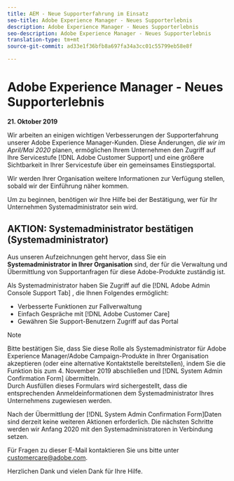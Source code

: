 ```yaml
---
title: AEM - Neue Supporterfahrung im Einsatz
seo-title: Adobe Experience Manager - Neues Supporterlebnis
description: Adobe Experience Manager - Neues Supporterlebnis
seo-description: Adobe Experience Manager - Neues Supporterlebnis
translation-type: tm+mt
source-git-commit: ad33e1f36bfb8a697fa34a3cc01c55799eb58e8f

---
```



# Adobe Experience Manager - Neues Supporterlebnis

**21. Oktober 2019**

Wir arbeiten an einigen wichtigen Verbesserungen der Supporterfahrung unserer Adobe Experience Manager-Kunden. Diese Änderungen, *die wir im April/Mai 2020* planen, ermöglichen Ihrem Unternehmen den Zugriff auf Ihre Servicestufe [!DNL Adobe Customer Support] und eine größere Sichtbarkeit in Ihrer Servicestufe über ein gemeinsames Einstiegsportal.

Wir werden Ihrer Organisation weitere Informationen zur Verfügung stellen, sobald wir der Einführung näher kommen.

Um zu beginnen, benötigen wir Ihre Hilfe bei der Bestätigung, wer für Ihr Unternehmen Systemadministrator sein wird.

## AKTION: Systemadministrator bestätigen (Systemadministrator)

Aus unseren Aufzeichnungen geht hervor, dass Sie ein **Systemadministrator in Ihrer Organisation** sind, der für die Verwaltung und Übermittlung von Supportanfragen für diese Adobe-Produkte zuständig ist.

Als Systemadministrator haben Sie Zugriff auf die [!DNL Adobe Admin Console Support Tab] , die Ihnen Folgendes ermöglicht:

* Verbesserte Funktionen zur Fallverwaltung
* Einfach Gespräche mit [!DNL Adobe Customer Care]
* Gewähren Sie Support-Benutzern Zugriff auf das Portal

>[!NOTE]
>Bitte bestätigen Sie, dass Sie diese Rolle als Systemadministrator für Adobe Experience Manager/Adobe Campaign-Produkte in Ihrer Organisation akzeptieren (oder eine alternative Kontaktstelle bereitstellen), indem Sie die Funktion bis zum 4. November 2019 abschließen und [!DNL System Admin Confirmation Form] übermitteln.\
>Durch Ausfüllen dieses Formulars wird sichergestellt, dass die entsprechenden Anmeldeinformationen dem Systemadministrator Ihres Unternehmens zugewiesen werden.

Nach der Übermittlung der [!DNL System Admin Confirmation Form]Daten sind derzeit keine weiteren Aktionen erforderlich.  Die nächsten Schritte werden wir Anfang 2020 mit den Systemadministratoren in Verbindung setzen.

Für Fragen zu dieser E-Mail kontaktieren Sie uns bitte unter customercare@adobe.com.

Herzlichen Dank und vielen Dank für Ihre Hilfe.
